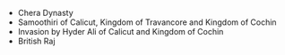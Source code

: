 - Chera Dynasty
- Samoothiri of Calicut, Kingdom of Travancore and Kingdom of Cochin
- Invasion by Hyder Ali of Calicut and Kingdom of Cochin
- British Raj
